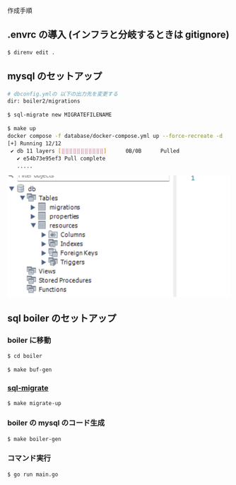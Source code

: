 作成手順

## .envrc の導入 (インフラと分岐するときは gitignore)
```sh
$ direnv edit .
```

## mysql のセットアップ
```sh
# dbconfig.ymlの 以下の出力先を変更する
dir: boiler2/migrations 
```

```sh
$ sql-migrate new MIGRATEFILENAME
```

```sh
$ make up
docker compose -f database/docker-compose.yml up --force-recreate -d
[+] Running 12/12
 ✔ db 11 layers [⣿⣿⣿⣿⣿⣿⣿⣿⣿⣿⣿]      0B/0B      Pulled                                                                  22.3s 
   ✔ e54b73e95ef3 Pull complete                                                                                        3.5s 
   .....
```

![alt text](image.png)

## sql boiler のセットアップ

### boiler に移動
```sh
$ cd boiler
```

```sh
$ make buf-gen
```

###  [sql-migrate](https://github.com/rubenv/sql-migrate)

```sh
$ make migrate-up
```

### boiler の mysql のコード生成
```sh
$ make boiler-gen
```

### コマンド実行
```sh
$ go run main.go
```

